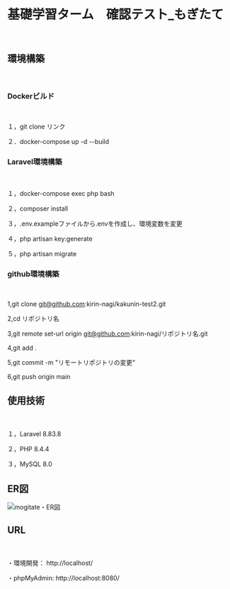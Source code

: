 <h1>基礎学習ターム　確認テスト_もぎたて</h1>

<br>
<h2>環境構築</h2>
<br>

<h3>Dockerビルド</h3>
<br>

１，git clone リンク　


２．docker-compose up -d --build　
<br>




<h3>Laravel環境構築</h3>　
<br>

１，docker-compose exec php bash　　


２，composer install　


３，.env.exampleファイルから.envを作成し、環境変数を変更　


４，php artisan key:generate　


５，php artisan migrate　
<br>

<h3>github環境構築</h3>
<br>

1,git clone git@github.com:kirin-nagi/kakunin-test2.git
<br>

2,cd リポジトリ名
<br>

3,git remote set-url origin git@github.com:kirin-nagi/リポジトリ名.git
<br>

4,git add .
<br>

5,git commit -m "リモートリポジトリの変更"
<br>

6,git push origin main
<br>






<h2>使用技術</h2>　
<br>

１，Laravel 8.83.8　　


２，PHP 8.4.4　


３，MySQL 8.0　
<br>

<h2>ER図</h2>

![mogitate・ER図](https://github.com/user-attachments/assets/e022ee38-9719-469b-a866-b3b4eca6d759)

<h2>URL</h2>　　
<br>

・環境開発：  http://localhost/　


・phpMyAdmin:  http://localhost:8080/　　
